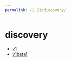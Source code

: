```yaml
---
permalink: /1.21/discovery/
---
```


# discovery



* [v1](v1/index.md)
* [v1beta1](v1beta1/index.md)